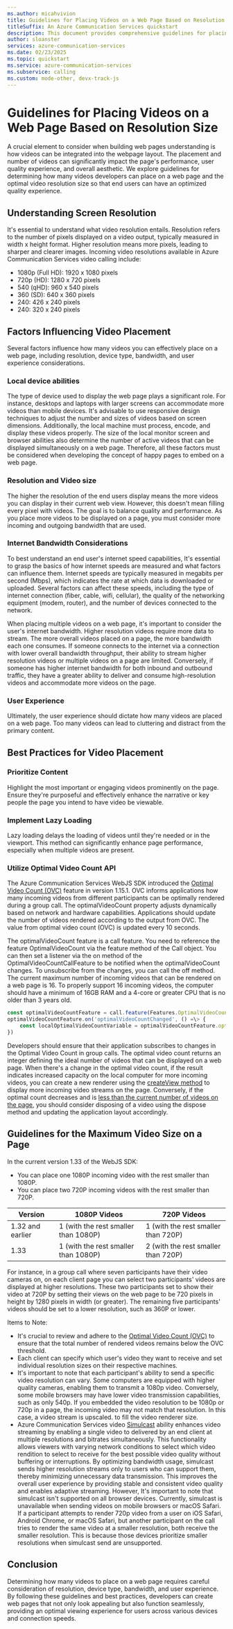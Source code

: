 ```yaml
---
ms.author: micahvivion
title: Guidelines for Placing Videos on a Web Page Based on Resolution Size
titleSuffix: An Azure Communication Services quickstart
description: This document provides comprehensive guidelines for placing videos on a web page based on resolution size to optimize video placement and enhance overall page performance.
author: sloanster
services: azure-communication-services
ms.date: 02/23/2025
ms.topic: quickstart
ms.service: azure-communication-services
ms.subservice: calling
ms.custom: mode-other, devx-track-js
---
```


# Guidelines for Placing Videos on a Web Page Based on Resolution Size
A crucial element to consider when building web pages understanding is how videos can be integrated into the webpage layout. The placement and number of videos can significantly impact the page's performance, user quality experience, and overall aesthetic. We explore guidelines for determining how many videos developers can place on a web page and the optimal video resolution size so that end users can have an optimized quality experience.

## Understanding Screen Resolution
It's essential to understand what video resolution entails. Resolution refers to the number of pixels displayed on a video output, typically measured in width x height format. Higher resolution means more pixels, leading to sharper and clearer images. Incoming video resolutions available in Azure Communication Services video calling include:

- 1080p (Full HD): 1920 x 1080 pixels
- 720p (HD): 1280 x 720 pixels
- 540 (qHD): 960 x 540 pixels
- 360 (SD): 640 x 360 pixels
- 240: 426 x 240 pixels
- 240: 320 x 240 pixels

## Factors Influencing Video Placement
Several factors influence how many videos you can effectively place on a web page, including resolution, device type, bandwidth, and user experience considerations.

### Local device abilities
The type of device used to display the web page plays a significant role. For instance, desktops and laptops with larger screens can accommodate more videos than mobile devices. It's advisable to use responsive design techniques to adjust the number and sizes of videos based on screen dimensions. Additionally, the local machine must process, encode, and display these videos properly. The size of the local monitor screen and browser abilities also determine the number of active videos that can be displayed simultaneously on a web page. Therefore, all these factors must be considered when developing the concept of happy pages to embed on a web page.

### Resolution and Video size
The higher the resolution of the end users display means the more videos you can display in their current web view. However, this doesn't mean filling every pixel with videos. The goal is to balance quality and performance. As you place more videos to be displayed on a page, you must consider more incoming and outgoing bandwidth that are used.

### Internet Bandwidth Considerations
To best understand an end user's internet speed capabilities, It's essential to grasp the basics of how internet speeds are measured and what factors can influence them. Internet speeds are typically measured in megabits per second (Mbps), which indicates the rate at which data is downloaded or uploaded. Several factors can affect these speeds, including the type of internet connection (fiber, cable, wifi, cellular), the quality of the networking equipment (modem, router), and the number of devices connected to the network.

When placing multiple videos on a web page, it's important to consider the user's internet bandwidth. Higher resolution videos require more data to stream. The more overall videos placed on a page, the more bandwidth each one consumes. If someone connects to the internet via a connection with lower overall bandwidth throughput, their ability to stream higher resolution videos or multiple videos on a page are limited. Conversely, if someone has higher internet bandwidth for both inbound and outbound traffic, they have a greater ability to deliver and consume high-resolution videos and accommodate more videos on the page.

### User Experience
Ultimately, the user experience should dictate how many videos are placed on a web page. Too many videos can lead to cluttering and distract from the primary content.

## Best Practices for Video Placement

### Prioritize Content
Highlight the most important or engaging videos prominently on the page. Ensure they're purposeful and effectively enhance the narrative or key people the page you intend to have video be viewable.

### Implement Lazy Loading

Lazy loading delays the loading of videos until they're needed or in the viewport. This method can significantly enhance page performance, especially when multiple videos are present.

### Utilize Optimal Video Count API

The Azure Communication Services WebJS SDK introduced the [Optimal Video Count (OVC)](../../how-tos/calling-sdk/manage-video.md?pivots=platform-web) feature in version 1.15.1. OVC informs applications how many incoming videos from different participants can be optimally rendered during a group call. The optimalVideoCount property adjusts dynamically based on network and hardware capabilities. Applications should update the number of videos rendered according to the output from OVC. The value from optimal video count (OVC) is updated every 10 seconds.

The optimalVideoCount feature is a call feature. You need to reference the feature OptimalVideoCount via the feature method of the Call object. You can then set a listener via the on method of the OptimalVideoCountCallFeature to be notified when the optimalVideoCount changes. To unsubscribe from the changes, you can call the off method. The current maximum number of incoming videos that can be rendered on a web page is 16. To properly support 16 incoming videos, the computer should have a minimum of 16GB RAM and a 4-core or greater CPU that is no older than 3 years old.

```javascript
const optimalVideoCountFeature = call.feature(Features.OptimalVideoCount);
optimalVideoCountFeature.on('optimalVideoCountChanged', () =\> {
    const localOptimalVideoCountVariable = optimalVideoCountFeature.optimalVideoCount;
})
```

Developers should ensure that their application subscribes to changes in the Optimal Video Count in group calls. The optimal video count returns an integer defining the ideal number of videos that can be displayed on a web page. When there's a change in the optimal video count, if the result indicates increased capacity on the local computer for more incoming videos, you can create a new renderer using the [createView method](javascript/api/azure-communication-services/@azure/communication-calling/videostreamrenderer?view=azure-communication-services-js&preserve-view=true#@azure-communication-calling-videostreamrenderer-createview) to display more incoming video streams on the page. Conversely, if the optimal count decreases and is [less than the current number of videos on the page](../../resources/troubleshooting/voice-video-calling/video-issues/reaching-max-number-of-active-video-subscriptions.md), you should consider disposing of a video using the dispose method and updating the application layout accordingly.

## Guidelines for the Maximum Video Size on a Page

In the current version 1.33 of the WebJS SDK:

- You can place one 1080P incoming video with the rest smaller than 1080P.
- You can place two 720P incoming videos with the rest smaller than 720P.

| Version          | 1080P Videos                         | 720P Videos                         |
|------------------|--------------------------------------|-------------------------------------|
| 1.32 and earlier | 1 (with the rest smaller than 1080P) | 1 (with the rest smaller than 720P) |
| 1.33             | 1 (with the rest smaller than 1080P) | 2 (with the rest smaller than 720P) |

For instance, in a group call where seven participants have their video cameras on, on each client page you can select two participants' videos are displayed at higher resolutions. These two participants set to show their video at 720P by setting their views on the web page to be 720 pixels in height by 1280 pixels in width (or greater). The remaining five participants' videos should be set to a lower resolution, such as 360P or lower.

Items to Note:

- It's crucial to review and adhere to the [Optimal Video Count (OVC)](../../how-tos/calling-sdk/manage-video.md?pivots=platform-web) to ensure that the total number of rendered videos remains below the OVC threshold.
- Each client can specify which user's video they want to receive and set individual resolution sizes on their respective machines.
- It's important to note that each participant's ability to send a specific video resolution can vary. Some computers are equipped with higher quality cameras, enabling them to transmit a 1080p video. Conversely, some mobile browsers may have lower video transmission capabilities, such as only 540p. If you embedded the video resolution to be 1080p or 720p in a page, the incoming video may not match that resolution. In this case, a video stream is upscaled. to fill the video renderer size.
- Azure Communication Services video [Simulcast](../../concepts/voice-video-calling/simulcast.md) ability enhances video streaming by enabling a single video to delivered by an end client at multiple resolutions and bitrates simultaneously. This functionality allows viewers with varying network conditions to select which video rendition to select to receive for the best possible video quality without buffering or interruptions. By optimizing bandwidth usage, simulcast sends higher resolution streams only to users who can support them, thereby minimizing unnecessary data transmission. This improves the overall user experience by providing stable and consistent video quality and enables adaptive streaming. However, It's important to note that simulcast isn't supported on all browser devices. Currently, simulcast is unavailable when sending videos on mobile browsers or macOS Safari. If a participant attempts to render 720p video from a user on iOS Safari, Android Chrome, or macOS Safari, but another participant on the call tries to render the same video at a smaller resolution, both receive the smaller resolution. This is because those devices prioritize smaller resolutions when simulcast send are unsupported.  

## Conclusion
Determining how many videos to place on a web page requires careful consideration of resolution, device type, bandwidth, and user experience. By following these guidelines and best practices, developers can create web pages that not only look appealing but also function seamlessly, providing an optimal viewing experience for users across various devices and connection speeds.
